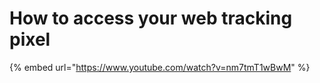 # How to access your web tracking pixel

{% embed url="https://www.youtube.com/watch?v=nm7tmT1wBwM" %}
